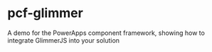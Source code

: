 # pcf-glimmer

A demo for the PowerApps component framework, showing how to integrate GlimmerJS into your solution
